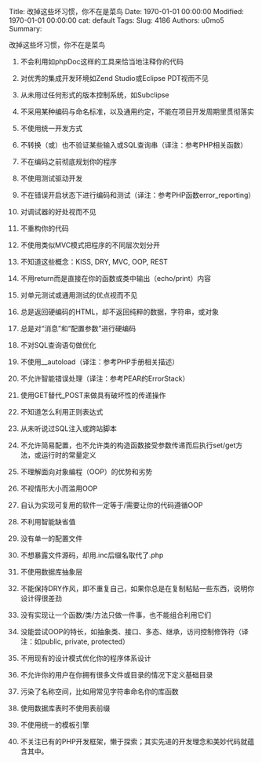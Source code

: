 Title: 改掉这些坏习惯，你不在是菜鸟
Date: 1970-01-01 00:00:00
Modified: 1970-01-01 00:00:00
cat: default
Tags: 
Slug: 4186
Authors: u0mo5 
Summary: 

改掉这些坏习惯，你不在是菜鸟
 


1. 不会利用如phpDoc这样的工具来恰当地注释你的代码
2. 对优秀的集成开发环境如Zend Studio或Eclipse PDT视而不见
3. 从未用过任何形式的版本控制系统，如Subclipse
4. 不采用某种编码与命名标准，以及通用约定，不能在项目开发周期里贯彻落实
5. 不使用统一开发方式
6. 不转换（或）也不验证某些输入或SQL查询串（译注：参考PHP相关函数）
7. 不在编码之前彻底规划你的程序
8. 不使用测试驱动开发
9. 不在错误开启状态下进行编码和测试（译注：参考PHP函数error_reporting）
10. 对调试器的好处视而不见
11. 不重构你的代码
12. 不使用类似MVC模式把程序的不同层次划分开
13. 不知道这些概念：KISS, DRY, MVC, OOP, REST
14. 不用return而是直接在你的函数或类中输出（echo/print）内容
15. 对单元测试或通用测试的优点视而不见
16. 总是返回硬编码的HTML，却不返回纯粹的数据，字符串，或对象
17. 总是对“消息”和“配置参数”进行硬编码
18. 不对SQL查询语句做优化
19. 不使用__autoload（译注：参考PHP手册相关描述）
20. 不允许智能错误处理（译注：参考PEAR的ErrorStack）
21. 使用GET替代_POST来做具有破坏性的传递操作

22. 不知道怎么利用正则表达式
23. 从未听说过SQL注入或跨站脚本
24. 不允许简易配置，也不允许类的构造函数接受参数传递而后执行set/get方法，或运行时的常量定义
25. 不理解面向对象编程（OOP）的优势和劣势
26. 不视情形大小而滥用OOP
27. 自认为实现可复用的软件一定等于/需要让你的代码遵循OOP
28. 不利用智能缺省值
29. 没有单一的配置文件
30. 不想暴露文件源码，却用.inc后缀名取代了.php

31. 不使用数据库抽象层
32. 不能保持DRY作风，即不重复自己，如果你总是在复制粘贴一些东西，说明你设计得很差劲
33. 没有实现让一个函数/类/方法只做一件事，也不能组合利用它们
34. 没能尝试OOP的特长，如抽象类、接口、多态、继承，访问控制修饰符（译注：如public, private, protected）
35. 不用现有的设计模式优化你的程序体系设计
36. 不允许你的用户在你拥有很多文件或目录的情况下定义基础目录
37. 污染了名称空间，比如用常见字符串命名你的库函数
38. 使用数据库表时不使用表前缀
39. 不使用统一的模板引擎
40. 不关注已有的PHP开发框架，懒于探索；其实先进的开发理念和美妙代码就蕴含其中。


